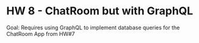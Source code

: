 # HW 8 - ChatRoom but with GraphQL

Goal: Requires using GraphQL to implement database queries for the ChatRoom App from HW#7
